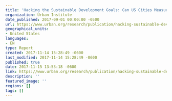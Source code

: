 ```yaml
---
title: 'Hacking the Sustainable Development Goals: Can US Cities Measure Up?'
organization: Urban Institute
date_published: 2017-09-01 00:00:00 -0500
url: https://www.urban.org/research/publication/hacking-sustainable-development-goals/view/full_report
geographical_units:
- United States
languages:
- EN
type: Report
created: 2017-11-14 15:28:49 -0600
last_modified: 2017-11-14 15:28:49 -0600
published: true
date: 2017-11-15 13:53:18 -0600
link: https://www.urban.org/research/publication/hacking-sustainable-development-goals/view/full_report
description: ''
featured_image: ''
regions: []
tags: []
---
```


